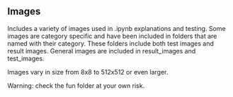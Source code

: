 ## Images
Includes a variety of images used in .ipynb explanations and testing. Some images are category specific and have been included in folders that are named with their category. These folders include both test images and result images. General images are included in result_images and test_images.

Images vary in size from 8x8 to 512x512 or even larger.

Warning: check the fun folder at your own risk.
